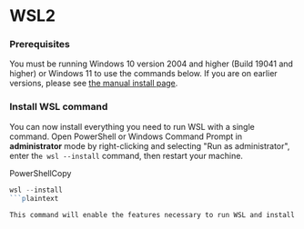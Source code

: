 # WSL2

### Prerequisites <a href="#prerequisites" id="prerequisites"></a>

You must be running Windows 10 version 2004 and higher (Build 19041 and higher) or Windows 11 to use the commands below. If you are on earlier versions, please see [the manual install page](https://learn.microsoft.com/en-us/windows/wsl/install-manual).

### Install WSL command <a href="#install-wsl-command" id="install-wsl-command"></a>

You can now install everything you need to run WSL with a single command. Open PowerShell or Windows Command Prompt in **administrator** mode by right-clicking and selecting "Run as administrator", enter th`e wsl --install` command, then restart your machine.

PowerShellCopy

```powershell
wsl --install
```plaintext

This command will enable the features necessary to run WSL and install the Ubuntu or Fedora distribution of Linux.
